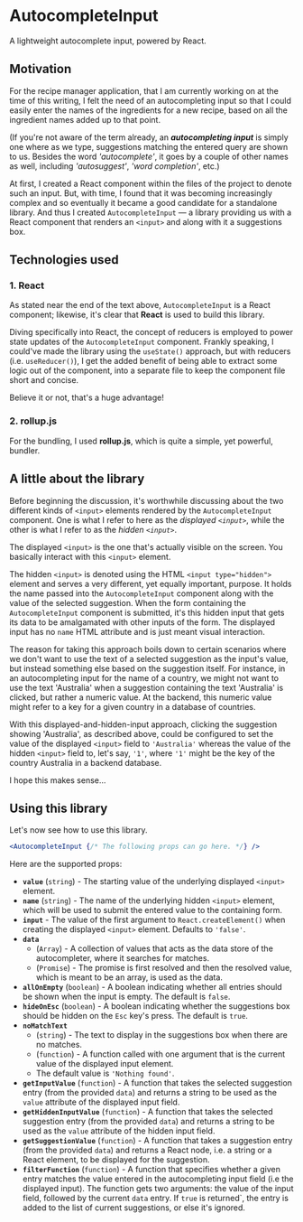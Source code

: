 # AutocompleteInput

A lightweight autocomplete input, powered by React.

## Motivation

For the recipe manager application, that I am currently working on at the time of this writing, I felt the need of an autocompleting input so that I could easily enter the names of the ingredients for a new recipe, based on all the ingredient names added up to that point. 

(If you're not aware of the term already, an **_autocompleting input_** is simply one where as we type, suggestions matching the entered query are shown to us. Besides the word _'autocomplete'_, it goes by a couple of other names as well, including _'autosuggest'_, _'word completion'_, etc.)

At first, I created a React component within the files of the project to denote such an input. But, with time, I found that it was becoming increasingly complex and so eventually it became a good candidate for a standalone library. And thus I created `AutocompleteInput` — a library providing us with a React component that renders an `<input>` and along with it a suggestions box.

## Technologies used

### 1. React

As stated near the end of the text above, `AutocompleteInput` is a React component; likewise, it's clear that **React** is used to build this library.

Diving specifically into React, the concept of reducers is employed to power state updates of the `AutocompleteInput` component. Frankly speaking, I could've made the library using the `useState()` approach, but with reducers (i.e. `useReducer()`), I get the added benefit of being able to extract some logic out of the component, into a separate file to keep the component file short and concise.

Believe it or not, that's a huge advantage!

### 2. rollup.js

For the bundling, I used **rollup.js**, which is quite a simple, yet powerful, bundler.


## A little about the library

Before beginning the discussion, it's worthwhile discussing about the two different kinds of `<input>` elements rendered by the `AutocompleteInput` component. One is what I refer to here as the _displayed `<input>`_, while the other is what I refer to as the _hidden `<input>`_.

The displayed `<input>` is the one that's actually visible on the screen. You basically interact with this `<input>` element.

The hidden `<input>` is denoted using the HTML `<input type="hidden">` element and serves a very different, yet equally important, purpose. It holds the name passed into the `AutocompleteInput` component along with the value of the selected suggestion. When the form containing the `AutocompleteInput` component is submitted, it's this hidden input that gets its data to be amalgamated with other inputs of the form. The displayed input has no `name` HTML attribute and is just meant visual interaction.

The reason for taking this approach boils down to certain scenarios where we don't want to use the text of a selected suggestion as the input's value, but instead something else based on the suggestion itself. For instance, in an autocompleting input for the name of a country, we might not want to use the text 'Australia' when a suggestion containing the text 'Australia' is clicked, but rather a numeric value. At the backend, this numeric value might refer to a key for a given country in a database of countries.

With this displayed-and-hidden-input approach, clicking the suggestion showing 'Australia', as described above, could be configured to set the value of the displayed `<input>` field to `'Australia'` whereas the value of the hidden `<input>` field to, let's say, `'1'`, where `'1'` might be the key of the country Australia in a backend database.

I hope this makes sense...

## Using this library

Let's now see how to use this library.

```jsx
<AutocompleteInput {/* The following props can go here. */} />
```

Here are the supported props:

- **`value`** (`string`) - The starting value of the underlying displayed `<input>` element.
- **`name`** (`string`) - The name of the underlying hidden `<input>` element, which will be used to submit the entered value to the containing form.
- **`input`** - The value of the first argument to `React.createElement()` when creating the displayed `<input>` element. Defaults to `'false'`.
- **`data`**
  - (`Array`) - A collection of values that acts as the data store of the autocompleter, where it searches for matches.
  - (`Promise`) - The promise is first resolved and then the resolved value, which is meant to be an array, is used as the data.
- **`allOnEmpty`** (`boolean`) - A boolean indicating whether all entries should be shown when the input is empty. The default is `false`.
- **`hideOnEsc`** (`boolean`) - A boolean indicating whether the suggestions box should be hidden on the `Esc` key's press. The default is `true`.
- **`noMatchText`**
  - (`string`) - The text to display in the suggestions box when there are no matches.
  - (`function`) - A function called with one argument that is the current value of the displayed input element.
  - The default value is `'Nothing found'`.
- **`getInputValue`** (`function`) - A function that takes the selected suggestion entry (from the provided `data`) and returns a string to be used as the `value` attribute of the displayed input field.
- **`getHiddenInputValue`** (`function`) - A function that takes the selected suggestion entry (from the provided `data`) and returns a string to be used as the `value` attribute of the hidden input field.
- **`getSuggestionValue`** (`function`) - A function that takes a suggestion entry (from the provided `data`) and returns a React node, i.e. a string or a React element, to be displayed for the suggestion.
- **`filterFunction`** (`function`) - A function that specifies whether a given entry matches the value entered in the autocompleting input field (i.e the displayed input). The function gets two arguments: the value of the input field, followed by the current `data` entry. If `true` is returned`, the entry is added to the list of current suggestions, or else it's ignored.
